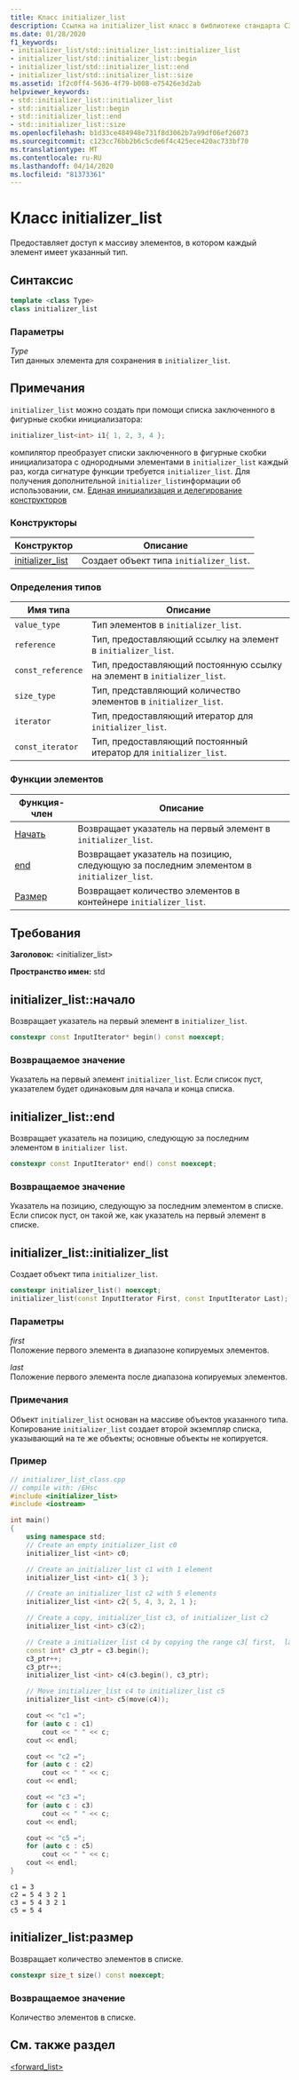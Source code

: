 ```yaml
---
title: Класс initializer_list
description: Ссылка на initializer_list класс в библиотеке стандарта СЗ, реализованная корпорацией Майкрософт в Visual Studio.
ms.date: 01/28/2020
f1_keywords:
- initializer_list/std::initializer_list::initializer_list
- initializer_list/std::initializer_list::begin
- initializer_list/std::initializer_list::end
- initializer_list/std::initializer_list::size
ms.assetid: 1f2c0ff4-5636-4f79-b008-e75426e3d2ab
helpviewer_keywords:
- std::initializer_list::initializer_list
- std::initializer_list::begin
- std::initializer_list::end
- std::initializer_list::size
ms.openlocfilehash: b1d33ce484948e731f8d3062b7a99df06ef26073
ms.sourcegitcommit: c123cc76bb2b6c5cde6f4c425ece420ac733bf70
ms.translationtype: MT
ms.contentlocale: ru-RU
ms.lasthandoff: 04/14/2020
ms.locfileid: "81373361"
---
```

# <a name="initializer_list-class"></a>Класс initializer_list

Предоставляет доступ к массиву элементов, в котором каждый элемент имеет указанный тип.

## <a name="syntax"></a>Синтаксис

```cpp
template <class Type>
class initializer_list
```

### <a name="parameters"></a>Параметры

*Type*\
Тип данных элемента для сохранения в `initializer_list`.

## <a name="remarks"></a>Примечания

`initializer_list` можно создать при помощи списка заключенного в фигурные скобки инициализатора:

```cpp
initializer_list<int> i1{ 1, 2, 3, 4 };
```

компилятор преобразует списки заключенного в фигурные скобки инициализатора с однородными элементами в `initializer_list` каждый раз, когда сигнатуре функции требуется `initializer_list`. Для получения дополнительной `initializer_list`информации об использовании, см. [Единая инициализация и делегирование конструкторов](../cpp/uniform-initialization-and-delegating-constructors.md)

### <a name="constructors"></a>Конструкторы

|Конструктор|Описание|
|-|-|
|[initializer_list](#initializer_list)|Создает объект типа `initializer_list`.|

### <a name="typedefs"></a>Определения типов

|Имя типа|Описание|
|-|-|
|`value_type`|Тип элементов в `initializer_list`.|
|`reference`|Тип, предоставляющий ссылку на элемент в `initializer_list`.|
|`const_reference`|Тип, предоставляющий постоянную ссылку на элемент в `initializer_list`.|
|`size_type`|Тип, представляющий количество элементов в `initializer_list`.|
|`iterator`|Тип, предоставляющий итератор для `initializer_list`.|
|`const_iterator`|Тип, предоставляющий постоянный итератор для `initializer_list`.|

### <a name="member-functions"></a>Функции элементов

|Функция-член|Описание|
|-|-|
|[Начать](#begin)|Возвращает указатель на первый элемент в `initializer_list`.|
|[end](#end)|Возвращает указатель на позицию, следующую за последним элементом в `initializer_list`.|
|[Размер](#size)|Возвращает количество элементов в контейнере `initializer_list`.|

## <a name="requirements"></a>Требования

**Заголовок:** \<initializer_list>

**Пространство имен:** std

## <a name="initializer_listbegin"></a><a name="begin"></a>initializer_list::начало

Возвращает указатель на первый элемент в `initializer_list`.

```cpp
constexpr const InputIterator* begin() const noexcept;
```

### <a name="return-value"></a>Возвращаемое значение

Указатель на первый элемент `initializer_list`. Если список пуст, указателем будет одинаковым для начала и конца списка.

## <a name="initializer_listend"></a><a name="end"></a>initializer_list::end

Возвращает указатель на позицию, следующую за последним элементом в `initializer list`.

```cpp
constexpr const InputIterator* end() const noexcept;
```

### <a name="return-value"></a>Возвращаемое значение

Указатель на позицию, следующую за последним элементом в списке. Если список пуст, он такой же, как указатель на первый элемент в списке.

## <a name="initializer_listinitializer_list"></a><a name="initializer_list"></a>initializer_list::initializer_list

Создает объект типа `initializer_list`.

```cpp
constexpr initializer_list() noexcept;
initializer_list(const InputIterator First, const InputIterator Last);
```

### <a name="parameters"></a>Параметры

*first*\
Положение первого элемента в диапазоне копируемых элементов.

*last*\
Положение первого элемента после диапазона копируемых элементов.

### <a name="remarks"></a>Примечания

Объект `initializer_list` основан на массиве объектов указанного типа. Копирование `initializer_list` создает второй экземпляр списка, указывающий на те же объекты; основные объекты не копируется.

### <a name="example"></a>Пример

```cpp
// initializer_list_class.cpp
// compile with: /EHsc
#include <initializer_list>
#include <iostream>

int main()
{
    using namespace std;
    // Create an empty initializer_list c0
    initializer_list <int> c0;

    // Create an initializer_list c1 with 1 element
    initializer_list <int> c1{ 3 };

    // Create an initializer_list c2 with 5 elements
    initializer_list <int> c2{ 5, 4, 3, 2, 1 };

    // Create a copy, initializer_list c3, of initializer_list c2
    initializer_list <int> c3(c2);

    // Create a initializer_list c4 by copying the range c3[ first,  last)
    const int* c3_ptr = c3.begin();
    c3_ptr++;
    c3_ptr++;
    initializer_list <int> c4(c3.begin(), c3_ptr);

    // Move initializer_list c4 to initializer_list c5
    initializer_list <int> c5(move(c4));

    cout << "c1 =";
    for (auto c : c1)
        cout << " " << c;
    cout << endl;

    cout << "c2 =";
    for (auto c : c2)
        cout << " " << c;
    cout << endl;

    cout << "c3 =";
    for (auto c : c3)
        cout << " " << c;
    cout << endl;

    cout << "c5 =";
    for (auto c : c5)
        cout << " " << c;
    cout << endl;
}
```

```Output
c1 = 3
c2 = 5 4 3 2 1
c3 = 5 4 3 2 1
c5 = 5 4
```

## <a name="initializer_listsize"></a><a name="size"></a>initializer_list:размер

Возвращает количество элементов в списке.

```cpp
constexpr size_t size() const noexcept;
```

### <a name="return-value"></a>Возвращаемое значение

Количество элементов в списке.

## <a name="see-also"></a>См. также раздел

[<forward_list>](../standard-library/forward-list.md)
